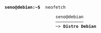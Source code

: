 <pre>

<strong>seno@debian:~$ </strong> neofetch

                    seno@debian
                    ———————————
                    ~> <strong>Distro Debian</strong>

<pre>

